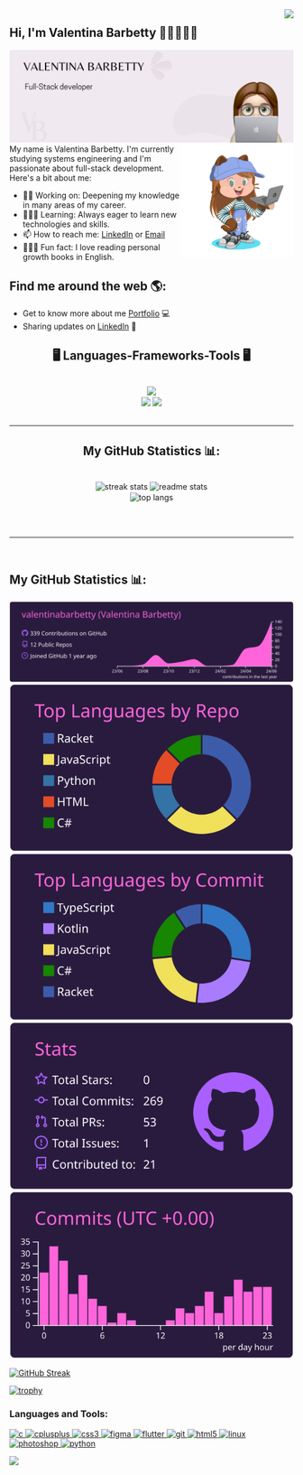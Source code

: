 
<img align="right" src="https://komarev.com/ghpvc/?username=valentinabarbetty&color=ff69b4" />

## Hi, I'm Valentina Barbetty 👋🏻👩🏼‍💻

<img src="https://github.com/valentinabarbetty/valentinabarbetty/blob/main/Valentina%20Barbetty.png" alt="banner valentina">
  <img align="right" alt="Coding" width="200" src="https://github.com/valentinabarbetty/valentinabarbetty/blob/main/ezgif-7-9b11aa3da7.gif?raw=true">
My name is Valentina Barbetty. I'm currently studying systems engineering and I'm passionate about full-stack development. Here's a bit about me:
 
- 💪🏻 Working on: Deepening my knowledge in many areas of my career.
- 👩🏼‍💻 Learning: Always eager to learn new technologies and skills.
- 📫 How to reach me: [LinkedIn](https://www.linkedin.com/in/valentina-barbetty/) or [Email](mailto:valentinabarbetty2@gmail.com)
- 🙇🏼‍♀️ Fun fact: I love reading personal growth books in English.

## Find me around the web 🌎:

- Get to know more about me <a href="https://valentinabarbetty.vercel.app/">Portfolio</a> 💻
- Sharing updates on <a href="https://www.linkedin.com/in/valentina-barbetty/">LinkedIn</a> 💼



<h2 align="center">🖥️ Languages-Frameworks-Tools 🖥️</h2>
<br/>
<div align="center">
  <img src="https://skillicons.dev/icons?i=blender,git,github,postman,figma,vercel" /><br>
    <img src="https://skillicons.dev/icons?i=androidstudio,angular,react,bootstrap,mui,html,css,tailwind,threejs,unity" />
    <img src="https://skillicons.dev/icons?i=python,javascript,typescript,docker,kubernetes,express,firebase,java,nodejs,mysql,kotlin,swift" />
    
</div>

<br/>
<hr/>
<h2 align="center">My GitHub Statistics 📊:</h2>
<br>
<div align=center>
  <img width=390 src="https://github-readme-streak-stats-salesp07.vercel.app/?user=valentinabarbetty&count_private=true&theme=rose&border_radius=10" alt="streak stats"/>
  <img width=390 src="https://github-readme-stats-salesp07.vercel.app/api?username=valentinabarbetty&count_private=true&show_icons=true&theme=rose&rank_icon=github&border_radius=10" alt="readme stats" />
  <br/>
  <img width=325 align="center" src="https://github-readme-stats-salesp07.vercel.app/api/top-langs/?username=valentinabarbetty&hide=HTML&langs_count=8&layout=compact&theme=rose&border_radius=10&size_weight=0.5&count_weight=0.5&exclude_repo=github-readme-stats" alt="top langs" />
</div>

<br/><br/>

<hr/>

<br/>

## My GitHub Statistics 📊:
<div style="text-align: center;" justify-content:center;>
 

[![](https://raw.githubusercontent.com/valentinabarbetty/valentinabarbettya/master/profile-summary-card-output/jolly/0-profile-details.svg)](https://github.com/vn7n24fzkq/github-profile-summary-cards)
[![](https://raw.githubusercontent.com/valentinabarbetty/valentinabarbettya/master/profile-summary-card-output/jolly/1-repos-per-language.svg)](https://github.com/vn7n24fzkq/github-profile-summary-cards) [![](https://raw.githubusercontent.com/valentinabarbetty/valentinabarbettya/master/profile-summary-card-output/jolly/2-most-commit-language.svg)](https://github.com/vn7n24fzkq/github-profile-summary-cards)
[![](https://raw.githubusercontent.com/valentinabarbetty/valentinabarbettya/master/profile-summary-card-output/jolly/3-stats.svg)](https://github.com/vn7n24fzkq/github-profile-summary-cards) [![](https://raw.githubusercontent.com/valentinabarbetty/valentinabarbettya/master/profile-summary-card-output/jolly/4-productive-time.svg)](https://github.com/vn7n24fzkq/github-profile-summary-cards)

</div>

[![GitHub Streak](https://github-readme-streak-stats.herokuapp.com/?user=valentinabarbetty)](https://git.io/streak-stats)

[![trophy](https://github-profile-trophy.vercel.app/?username=valentinabarbetty&column=3&margin-w=15&margin-h=15&theme=oldie)](https://github.com/ryo-ma/github-profile-trophy)




<h3 align="left">Languages and Tools:</h3>
<p align="left"> <a href="https://www.cprogramming.com/" target="_blank"> <img src="https://devicons.github.io/devicon/devicon.git/icons/c/c-original.svg" alt="c" width="40" height="40"/> </a> <a href="https://www.w3schools.com/cpp/" target="_blank"> <img src="https://devicons.github.io/devicon/devicon.git/icons/cplusplus/cplusplus-original.svg" alt="cplusplus" width="40" height="40"/> </a> <a href="https://www.w3schools.com/css/" target="_blank"> <img src="https://devicons.github.io/devicon/devicon.git/icons/css3/css3-original-wordmark.svg" alt="css3" width="40" height="40"/> </a> <a href="https://www.figma.com/" target="_blank"> <img src="https://www.vectorlogo.zone/logos/figma/figma-icon.svg" alt="figma" width="40" height="40"/> </a> <a href="https://flutter.dev" target="_blank"> <img src="https://www.vectorlogo.zone/logos/flutterio/flutterio-icon.svg" alt="flutter" width="40" height="40"/> </a> <a href="https://git-scm.com/" target="_blank"> <img src="https://www.vectorlogo.zone/logos/git-scm/git-scm-icon.svg" alt="git" width="40" height="40"/> </a> <a href="https://www.w3.org/html/" target="_blank"> <img src="https://devicons.github.io/devicon/devicon.git/icons/html5/html5-original-wordmark.svg" alt="html5" width="40" height="40"/> </a> <a href="https://www.linux.org/" target="_blank"> <img src="https://devicons.github.io/devicon/devicon.git/icons/linux/linux-original.svg" alt="linux" width="40" height="40"/> </a> <a href="https://www.photoshop.com/en" target="_blank"> <img src="https://devicons.github.io/devicon/devicon.git/icons/photoshop/photoshop-plain.svg" alt="photoshop" width="40" height="40"/> </a> <a href="https://www.python.org" target="_blank"> <img src="https://devicons.github.io/devicon/devicon.git/icons/python/python-original.svg" alt="python" width="40" height="40"/> </a> </p>


![](https://komarev.com/ghpvc/?username=valentinabarbetty&color=ff69b4)
